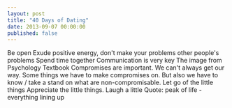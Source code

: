 ```yaml
---
layout: post
title: "40 Days of Dating"
date: 2013-09-07 00:00:00
published: false
---
```


Be open
Exude positive energy, don't make your problems other people's problems
Spend time together
Communication is very key
The image from Psychology Textbook
Compromises are important. We can't always get our way. Some things we have to make compromises on. But also we have to know / take a stand on what are non-compromisable.
Let go of the little things
Appreciate the little things. Laugh a little
Quote: peak of life - everything lining up
